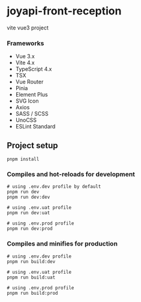 # joyapi-front-reception

vite vue3 project

### Frameworks

- Vue 3.x
- Vite 4.x
- TypeScript 4.x
- TSX
- Vue Router
- Pinia
- Element Plus
- SVG Icon
- Axios
- SASS / SCSS
- UnoCSS
- ESLint Standard

## Project setup

```
pnpm install
```

### Compiles and hot-reloads for development

```
# using .env.dev profile by default
pnpm run dev
pnpm run dev:dev

# using .env.uat profile
pnpm run dev:uat

# using .env.prod profile
pnpm run dev:prod
```

### Compiles and minifies for production

```
# using .env.dev profile
pnpm run build:dev

# using .env.uat profile
pnpm run build:uat

# using .env.prod profile
pnpm run build:prod
```
